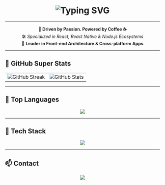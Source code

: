 <h1 align="center">
  <img src="https://readme-typing-svg.demolab.com?font=Fira+Code&size=32&pause=1000&color=0ff&center=true&width=700&height=80&lines=Hi,+I'm+Pooriya;Full-Stack+Developer;React+%7C+React+Native+%7C+Node.js" alt="Typing SVG" />
</h1>

---

<div align="center">
  
🧠 <b>Driven by Passion. Powered by Coffee ☕</b><br>
🛠️ <i>Specialized in React, React Native & Node.js Ecosystems</i><br>
🎯 <b>Leader in Front-end Architecture & Cross-platform Apps</b>

</div>

---

## 🚀 GitHub Super Stats

<table align="center">
  <tr>
    <td align="center">
      <img src="https://streak-stats.demolab.com?user=pooriyamosavy&theme=radical&hide_border=true&fire=FF8C00&ring=FFD700&currStreakLabel=00F0FF" alt="GitHub Streak"/>
    </td>
    <td align="center">
      <img src="https://github-readme-stats.vercel.app/api?username=pooriyamosavy&show_icons=true&theme=radical&hide_border=true&icon_color=FFD700&title_color=00F0FF" alt="GitHub Stats"/>
    </td>
  </tr>
</table>

---

## 🧬 Top Languages

<p align="center">
  <img src="https://github-readme-stats.vercel.app/api/top-langs/?username=pooriyamosavy&layout=compact&theme=radical&hide_border=true&langs_count=8&card_width=300" />
</p>

---

## 🧩 Tech Stack

<p align="center">
  <img src="https://skillicons.dev/icons?i=react,reactnative,nodejs,typescript,mongodb,tailwind,framer,git,vercel,docker&perline=6" />
</p>

---

## 📫 Contact

<p align="center">
  <a href="mailto:super.pra2022@gmail.com">
    <img src="https://img.shields.io/badge/Email-Contact%20Me-red?style=for-the-badge&logo=gmail&logoColor=white" />
  </a>
</p>
